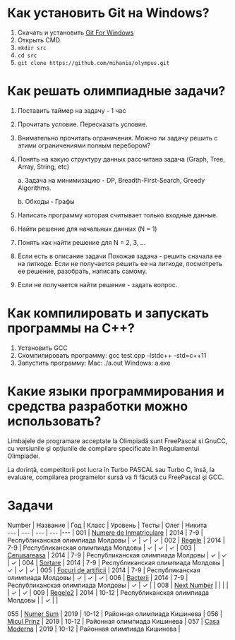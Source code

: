 ﻿# Как установить Git на Windows?
1. Скачать и установить [Git For Windows](https://git-scm.com/download/win)
2. Открыть СMD
2. `mkdir src`
3. `cd src`
4. `git clone https://github.com/mihania/olympus.git`

# Как решать олимпиадные задачи?
1. Поставить таймер на задачу - 1 час
2. Прочитать условие. Пересказать условие.
3. Внимательно прочитать ограничения. Можно ли задачу решить с этими ограничениями полным перебором? 
4. Понять на какую структуру данных рассчитана задача (Graph, Tree, Array, String, etc)
 
     a. Задача на минимизацию - DP, Breadth-First-Search, Greedy Algorithms.
     
     b. Обходы - Графы

6. Написать программу которая считывает только входные данные.
7. Найти решение для начальных данных (N = 1)
8. Понять как найти решение для N = 2, 3, ...
9. Если есть в описание задачи Похожая задача - решить сначала ее на литкоде. Если не получается решить ее на литкоде, посмотреть ее решение, разобрать, написать самому.
10. Если не получается найти решение - задать вопрос.

# Как компилировать и запускать программы на С++?
1. Установить GCC
2. Скомпилировать программу: gcc test.cpp -lstdc++ -std=c++11
3. Запустить программу: 
       Mac: ./a.out
       Windows: a.exe



# Какие языки программирования и средства разработки можно использовать?
Limbajele de programare acceptate la Olimpiadă sunt FreePascal si
GnuCC, cu versiunile şi opţiunile de compilare specificate în
Regulamentul Olimpiadei.


La dorinţă, competitorii pot lucra în Turbo PASCAL sau Turbo C,
însă, la evaluare, compilarea programelor sursă va fi făcută cu FreePascal
şi GCC.


# Задачи


 Number | Название | Год | Класс | Уровень | Тесты | Олег | Никита  
--- | --- | --- | --- |--- |
001 | [Numere de Inmatriculare](001_numere_de_inmatriculare) | 2014 | 7-9 | Республиканская олимпиада Молдовы |  ✓ |  ✓ |  ✓ |
002 | [Regele](002_regele) | 2014 | 7-9 | Республиканская олимпиада Молдовы |  ✓ |  ✓ |  ✓ |
003 | [Cenusareasa](003_cenusareasa) | 2014 | 7-9 | Республиканская олимпиада Молдовы |  ✓ |  ✓ |  ✓ | 
004 | [Sortare](004_sortare) | 2014 | 7-9 | Республиканская олимпиада Молдовы |  ✓ |  ✓ |  ✓ |
005 | [Focuri de artificii](005_focuri_de_artificii) | 2014 | 7-9 | Республиканская олимпиада Молдовы |  ✓ |  ✓ |  ✓ |
006 | [Bacterii](006_bacterii) | 2014 | 7-9 | Республиканская олимпиада Молдовы |  ✓ |  ✓ | |
008 | [Next Number](008_next_number) |  |  |  |   |  ✓ | ✓ |
009 | [Regele2](009_regele_2) | 2014 | 10-12 | Республиканская олимпиада Молдовы | |  ✓ | |

055 | [Numer Sum](055_numer_sum) | 2019 | 10-12 | Районная олимпиада Кишинева |
056 | [Micul Prinz](056_micul_prinz) | 2019 | 10-12 | Районная олимпиада Кишинева |
057 | [Casa Moderna](057_casa_moderna) | 2019 | 10-12 | Районная олимпиада Кишинева |


